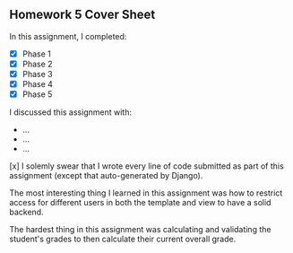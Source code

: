 Homework 5 Cover Sheet
----------------------

In this assignment, I completed:

- [x] Phase 1
- [x] Phase 2
- [x] Phase 3
- [x] Phase 4
- [x] Phase 5

I discussed this assignment with:

- ...
- ...
- ...

[x] I solemly swear that I wrote every line of code submitted as part
of this assignment (except that auto-generated by Django).

The most interesting thing I learned in this assignment was how to restrict access for different users in both the template and view to have a solid backend.

The hardest thing in this assignment was calculating and validating the student's grades to then calculate their current overall grade.